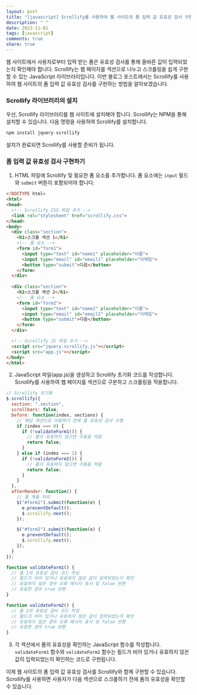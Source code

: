 ```yaml
---
layout: post
title: "[javascript] Scrollify를 사용하여 웹 사이트의 폼 입력 값 유효성 검사 구현 방법"
description: " "
date: 2023-11-01
tags: [javascript]
comments: true
share: true
---
```


웹 사이트에서 사용자로부터 입력 받는 폼은 유효성 검사를 통해 올바른 값이 입력되었는지 확인해야 합니다. Scrollify는 웹 페이지를 섹션으로 나누고 스크롤링을 쉽게 구현할 수 있는 JavaScript 라이브러리입니다. 이번 블로그 포스트에서는 Scrollify를 사용하여 웹 사이트의 폼 입력 값 유효성 검사를 구현하는 방법을 알아보겠습니다.

### Scrollify 라이브러리의 설치

우선, Scrollify 라이브러리를 웹 사이트에 설치해야 합니다. Scrollify는 NPM을 통해 설치할 수 있습니다. 다음 명령을 사용하여 Scrollify를 설치합니다.

```javascript
npm install jquery-scrollify
```

설치가 완료되면 Scrollify를 사용할 준비가 됩니다.

### 폼 입력 값 유효성 검사 구현하기

1. HTML 파일에 Scrollify 및 필요한 폼 요소를 추가합니다. 폼 요소에는 `input` 필드와 `submit` 버튼이 포함되어야 합니다.

```html
<!DOCTYPE html>
<html>
<head>
  <!-- Scrollify CSS 파일 추가 -->
  <link rel="stylesheet" href="scrollify.css">
</head>
<body>
  <div class="section">
    <h1>스크롤 섹션 1</h1>
    <!-- 폼 요소 -->
    <form id="form1">
      <input type="text" id="name1" placeholder="이름">
      <input type="email" id="email1" placeholder="이메일">
      <button type="submit">다음</button>
    </form>
  </div>
  
  <div class="section">
    <h1>스크롤 섹션 2</h1>
    <!-- 폼 요소 -->
    <form id="form2">
      <input type="text" id="name2" placeholder="이름">
      <input type="email" id="email2" placeholder="이메일">
      <button type="submit">다음</button>
    </form>
  </div>

  <!-- Scrollify JS 파일 추가 -->
  <script src="jquery.scrollify.js"></script>
  <script src="app.js"></script>
</body>
</html>
```

2. JavaScript 파일(app.js)을 생성하고 Scrollify 초기화 코드를 작성합니다. Scrollify를 사용하여 웹 페이지를 섹션으로 구분하고 스크롤링을 적용합니다.

```javascript
// Scrollify 초기화
$.scrollify({
  section: ".section",
  scrollbars: false,
  before: function(index, sections) {
    // 해당 섹션으로 이동하기 전에 폼 유효성 검사 수행
    if (index === 0) {
      if (!validateForm1()) {
        // 폼이 유효하지 않으면 이동을 막음
        return false;
      }
    } else if (index === 1) {
      if (!validateForm2()) {
        // 폼이 유효하지 않으면 이동을 막음
        return false;
      }
    }
  },
  afterRender: function() {
    // 폼 제출 처리
    $("#form1").submit(function(e) {
      e.preventDefault();
      $.scrollify.next();
    });

    $("#form2").submit(function(e) {
      e.preventDefault();
      $.scrollify.next();
    });
  }
});

function validateForm1() {
  // 폼 1의 유효성 검사 코드 작성
  // 필드가 비어 있거나 유효하지 않은 값이 입력되었는지 확인
  // 유효하지 않은 경우 오류 메시지 표시 및 false 반환
  // 유효한 경우 true 반환
}

function validateForm2() {
  // 폼 2의 유효성 검사 코드 작성
  // 필드가 비어 있거나 유효하지 않은 값이 입력되었는지 확인
  // 유효하지 않은 경우 오류 메시지 표시 및 false 반환
  // 유효한 경우 true 반환
}
```

3. 각 섹션에서 폼의 유효성을 확인하는 JavaScript 함수를 작성합니다. `validateForm1` 함수와 `validateForm2` 함수는 필드가 비어 있거나 유효하지 않은 값이 입력되었는지 확인하는 코드로 구현됩니다.

이제 웹 사이트의 폼 입력 값 유효성 검사를 Scrollify와 함께 구현할 수 있습니다. Scrollify를 사용하면 사용자가 다음 섹션으로 스크롤하기 전에 폼의 유효성을 확인할 수 있습니다.